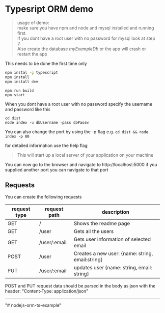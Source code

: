 # Typesript ORM  demo
> usage of demo:  
make sure you have npm and node and mysql installed and running first.  
If you dont have a root user with no password for mysql look at step 2.  
Also create the database *_myExampleDb_* or the app will crash or restart the app  


This needs to be done the first time only
```bash
npm instal -g typescript      
npm install
npm install dev
```
```
npm run build
npm start
```

When you dont have a root user with no password specify the username and password like this
```$xslt
cd dist
node index -u dbUsername -pass dbPassw
```

You can also change the port by using the -p flag e.g.  ``cd dist && node index -p 80``


for detailed information use the help flag 


> This will start up a local server of your application on your machine


You can now go to the browser and navigate to http://localhost:5000 if you supplied another port you can navigate to that port
## Requests
You can create the following requests  

| request type | request path | description                                      | 
|--------------|--------------|--------------------------------------------------| 
| GET          | /            | Shows the readme page                            | 
| GET          | /user        | Gets all the users                               | 
| GET          | /user/:email | Gets user information of selected email          | 
| POST         | /user        | Creates a new user: {name: string, email:string} | 
| PUT          | /user/:email | updates user {name: string, email: string}       | 

POST and PUT request data should be parsed in the body as json with the header: "Content-Type: application/json"


---
"# nodejs-orm-ts-example" 
